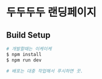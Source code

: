 # 두두두두 랜딩페이지

## Build Setup

``` bash
# 개발할때는 이케이케
$ npm install
$ npm run dev

# 배포는 대충 작업해서 푸시하면 끗.
```
